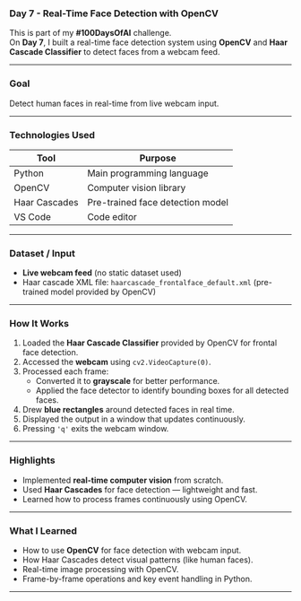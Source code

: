 

### **Day 7 - Real-Time Face Detection with OpenCV**  
This is part of my **#100DaysOfAI** challenge.  
On **Day 7**, I built a real-time face detection system using **OpenCV** and **Haar Cascade Classifier** to detect faces from a webcam feed.

---

###  **Goal**  
Detect human faces in real-time from live webcam input.

---

### **Technologies Used**

| Tool        | Purpose                      |
|-------------|------------------------------|
| Python      | Main programming language    |
| OpenCV      | Computer vision library      |
| Haar Cascades | Pre-trained face detection model |
| VS Code     | Code editor                  |

---

###  **Dataset / Input**  
- **Live webcam feed** (no static dataset used)  
- Haar cascade XML file: `haarcascade_frontalface_default.xml` (pre-trained model provided by OpenCV)

---

###  **How It Works**

1. Loaded the **Haar Cascade Classifier** provided by OpenCV for frontal face detection.
2. Accessed the **webcam** using `cv2.VideoCapture(0)`.
3. Processed each frame:
   - Converted it to **grayscale** for better performance.
   - Applied the face detector to identify bounding boxes for all detected faces.
4. Drew **blue rectangles** around detected faces in real time.
5. Displayed the output in a window that updates continuously.
6. Pressing `'q'` exits the webcam window.

---

###  **Highlights**

- Implemented **real-time computer vision** from scratch.
- Used **Haar Cascades** for face detection — lightweight and fast.
- Learned how to process frames continuously using OpenCV.

---

###  **What I Learned**

- How to use **OpenCV** for face detection with webcam input.
- How Haar Cascades detect visual patterns (like human faces).
- Real-time image processing with OpenCV.
- Frame-by-frame operations and key event handling in Python.

---

